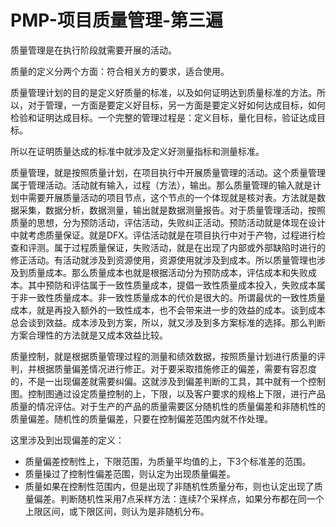 # PMP-项目质量管理-第三遍

质量管理是在执行阶段就需要开展的活动。

质量的定义分两个方面：符合相关方的要求，适合使用。

质量管理计划的目的是定义好质量的标准，以及如何证明达到质量标准的方法。所以，对于管理，一方面是要定义好目标，另一方面是要定义好如何达成目标，如何检验和证明达成目标。一个完整的管理过程是：定义目标，量化目标，验证达成目标。

所以在证明质量达成的标准中就涉及定义好测量指标和测量标准。

质量管理，就是按照质量计划，在项目执行中开展质量管理的活动。这个质量管理属于管理活动。活动就有输入，过程（方法），输出。那么质量管理的输入就是计划中需要开展质量活动的项目节点，这个节点的一个体现就是核对表。方法就是数据采集，数据分析，数据测量，输出就是数据测量报告。对于质量管理活动，按照质量的思想，分为预防活动，评估活动，失败纠正活动。预防活动就是体现在设计中就考虑质量保证。就是DFX。评估活动就是在项目执行中对于产物，过程进行检查和评测。属于过程质量保证，失败活动，就是在出现了内部或外部缺陷时进行的修正活动。有活动就涉及到资源使用，资源使用就涉及到成本。所以质量管理也涉及到质量成本。那么质量成本也就是根据活动分为预防成本，评估成本和失败成本。其中预防和评估属于一致性质量成本，提倡一致性质量成本投入，失败成本属于非一致性质量成本。非一致性质量成本的代价是很大的。所谓最优的一致性质量成本，就是再投入额外的一致性成本，也不会带来进一步的效益的成本。谈到成本总会谈到效益。成本涉及到方案，所以，就又涉及到多方案标准的选择。那么判断方案合理性的方法就是又成本效益比较。

质量控制，就是根据质量管理过程的测量和绩效数据，按照质量计划进行质量的评判，并根据质量偏差情况进行修正。对于要采取措施修正的偏差，需要有容忍度的，不是一出现偏差就需要纠偏。这就涉及到偏差判断的工具，其中就有一个控制图。控制图通过设定质量控制的上，下限，以及客户要求的规格上下限，进行产品质量的情况评估。对于生产的产品的质量需要区分随机性的质量偏差和非随机性的质量偏差。随机性的质量偏差，只要在控制偏差范围内就不作处理。

这里涉及到出现偏差的定义：

- 质量偏差控制性上，下限范围，为质量平均值的上，下3个标准差的范围。
- 质量操过了控制性偏差范围，则认定为出现质量偏差。
- 质量如果在控制性范围内，但是出现了非随机性质量分布，则也认定出现了质量偏差。判断随机性采用7点采样方法：连续7个采样点，如果分布都在同一个上限区间，或下限区间，则认为是非随机分布。

